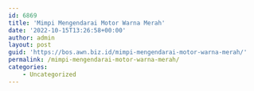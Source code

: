 ```yaml
---
id: 6869
title: 'Mimpi Mengendarai Motor Warna Merah'
date: '2022-10-15T13:26:58+00:00'
author: admin
layout: post
guid: 'https://bos.awn.biz.id/mimpi-mengendarai-motor-warna-merah/'
permalink: /mimpi-mengendarai-motor-warna-merah/
categories:
    - Uncategorized
---
```


